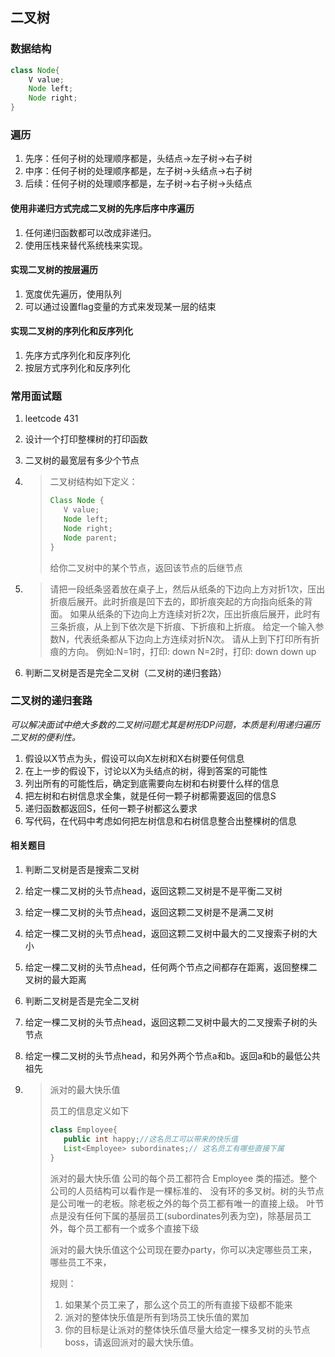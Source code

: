 ## 二叉树

### 数据结构

```java
class Node{
    V value;
    Node left;
    Node right;
}
```

### 遍历

1. 先序：任何子树的处理顺序都是，头结点->左子树->右子树
2. 中序：任何子树的处理顺序都是，左子树->头结点->右子树
3. 后续：任何子树的处理顺序都是，左子树->右子树->头结点



#### 使用非递归方式完成二叉树的先序后序中序遍历

1. 任何递归函数都可以改成非递归。
2. 使用压栈来替代系统栈来实现。

#### 实现二叉树的按层遍历

1. 宽度优先遍历，使用队列
2. 可以通过设置flag变量的方式来发现某一层的结束

#### 实现二叉树的序列化和反序列化

1. 先序方式序列化和反序列化
2. 按层方式序列化和反序列化

### 常用面试题

1. leetcode 431

2. 设计一个打印整棵树的打印函数

3. 二叉树的最宽层有多少个节点

4. >二叉树结构如下定义：
   >
   >```java
   >Class Node {
   >	V value;
   >	Node left;
   >	Node right;
   >	Node parent;
   >}
   >```
   >
   >给你二叉树中的某个节点，返回该节点的后继节点

5. >
   >
   >请把一段纸条竖着放在桌子上，然后从纸条的下边向上方对折1次，压出折痕后展开。此时折痕是凹下去的，即折痕突起的方向指向纸条的背面。 如果从纸条的下边向上方连续对折2次，压出折痕后展开，此时有三条折痕，从上到下依次是下折痕、下折痕和上折痕。 给定一个输入参数N，代表纸条都从下边向上方连续对折N次。 请从上到下打印所有折痕的方向。 例如:N=1时，打印: down N=2时，打印: down down up 

6. 判断二叉树是否是完全二叉树（二叉树的递归套路）



### 二叉树的递归套路

*可以解决面试中绝大多数的二叉树问题尤其是树形DP问题，本质是利用递归遍历二叉树的便利性。*

1. 假设以X节点为头，假设可以向X左树和X右树要任何信息
2. 在上一步的假设下，讨论以X为头结点的树，得到答案的可能性
3. 列出所有的可能性后，确定到底需要向左树和右树要什么样的信息
4. 把左树和右树信息求全集，就是任何一颗子树都需要返回的信息S
5. 递归函数都返回S，任何一颗子树都这么要求
6. 写代码，在代码中考虑如何把左树信息和右树信息整合出整棵树的信息

#### 相关题目

1. 判断二叉树是否是搜索二叉树

2. 给定一棵二叉树的头节点head，返回这颗二叉树是不是平衡二叉树

3. 给定一棵二叉树的头节点head，返回这颗二叉树是不是满二叉树

4. 给定一棵二叉树的头节点head，返回这颗二叉树中最大的二叉搜索子树的大小

5. 给定一棵二叉树的头节点head，任何两个节点之间都存在距离，返回整棵二叉树的最大距离

6. 判断二叉树是否是完全二叉树

7. 给定一棵二叉树的头节点head，返回这颗二叉树中最大的二叉搜索子树的头节点

8. 给定一棵二叉树的头节点head，和另外两个节点a和b。返回a和b的最低公共祖先

9. >
   >
   >派对的最大快乐值
   >
   >员工的信息定义如下
   >
   >```java
   >class Employee{
   >    public int happy;//这名员工可以带来的快乐值
   >    List<Employee> subordinates;// 这名员工有哪些直接下属
   >}
   >```
   >
   >派对的最大快乐值 公司的每个员工都符合 Employee 类的描述。整个公司的人员结构可以看作是一棵标准的、 没有环的多叉树。树的头节点是公司唯一的老板。除老板之外的每个员工都有唯一的直接上级。 叶节点是没有任何下属的基层员工(subordinates列表为空)，除基层员工外，每个员工都有一个或多个直接下级
   >
   >
   >
   >派对的最大快乐值这个公司现在要办party，你可以决定哪些员工来，哪些员工不来，
   >
   >规则：
   >
   >1. 如果某个员工来了，那么这个员工的所有直接下级都不能来
   >2. 派对的整体快乐值是所有到场员工快乐值的累加
   >3. 你的目标是让派对的整体快乐值尽量大给定一棵多叉树的头节点boss，请返回派对的最大快乐值。

   